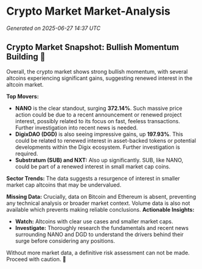 # Crypto Market Market-Analysis
*Generated on 2025-06-27 14:37 UTC*

## Crypto Market Snapshot: Bullish Momentum Building 🚀

Overall, the crypto market shows strong bullish momentum, with several altcoins experiencing significant gains, suggesting renewed interest in the altcoin market.

**Top Movers:**

*   **NANO** is the clear standout, surging **372.14%**. Such massive price action could be due to a recent announcement or renewed project interest, possibly related to its focus on fast, feeless transactions. Further investigation into recent news is needed.
*   **DigixDAO (DGD)** is also seeing impressive gains, up **197.93%**. This could be related to renewed interest in asset-backed tokens or potential developments within the Digix ecosystem. Further investigation is required.
*   **Substratum (SUB) and NXT:** Also up significantly. SUB, like NANO, could be part of a renewed interest in small market cap coins.

**Sector Trends:** The data suggests a resurgence of interest in smaller market cap altcoins that may be undervalued.

**Missing Data:** Crucially, data on Bitcoin and Ethereum is absent, preventing any technical analysis or broader market context. Volume data is also not available which prevents making reliable conclusions.
**Actionable Insights:**

*   **Watch:** Altcoins with clear use cases and smaller market caps.
*   **Investigate:** Thoroughly research the fundamentals and recent news surrounding NANO and DGD to understand the drivers behind their surge before considering any positions.

Without more market data, a definitive risk assessment can not be made. Proceed with caution. 🔎
